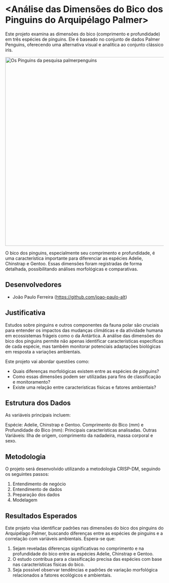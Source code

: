 # <Análise das Dimensões do Bico dos Pinguins do Arquipélago Palmer>

Este projeto examina as dimensões do bico (comprimento e profundidade) em três espécies de pinguins. Ele é baseado no conjunto de dados Palmer Penguins, oferecendo uma alternativa visual e analítica ao conjunto clássico iris.

<picture>
  <img src="https://github.com/allisonhorst/palmerpenguins/blob/main/man/figures/culmen_depth.png" 
       alt="Os Pinguins da pesquisa palmerpenguins" 
       width="600" 
       style="display: block; margin: auto;">
</picture>

O bico dos pinguins, especialmente seu comprimento e profundidade, é uma característica importante para diferenciar as espécies Adelie, Chinstrap e Gentoo. Essas dimensões foram registradas de forma detalhada, possibilitando análises morfológicas e comparativas.

## Desenvolvedores
 - Joâo Paulo Ferreira (https://github.com/joao-paulo-alt)

## Justificativa
Estudos sobre pinguins e outros componentes da fauna polar são cruciais para entender os impactos das mudanças climáticas e da atividade humana em ecossistemas frágeis como o da Antártica. A análise das dimensões do bico dos pinguins permite não apenas identificar características específicas de cada espécie, mas também monitorar potenciais adaptações biológicas em resposta a variações ambientais.

Este projeto vai abordar questões como:

- Quais diferenças morfológicas existem entre as espécies de pinguins?
- Como essas dimensões podem ser utilizadas para fins de classificação e monitoramento?
- Existe uma relação entre características físicas e fatores ambientais?

## Estrutura dos Dados
As variáveis principais incluem:

Espécie: Adelie, Chinstrap e Gentoo.
Comprimento do Bico (mm) e Profundidade do Bico (mm): Principais características analisadas.
Outras Variáveis: Ilha de origem, comprimento da nadadeira, massa corporal e sexo.

## Metodologia
O projeto será desenvolvido utilizando a metodologia CRISP-DM, seguindo os seguintes passos:

1. Entendimento de negócio
2. Entendimento de dados
3. Preparação dos dados
4. Modelagem

## Resultados Esperados
Este projeto visa identificar padrões nas dimensões do bico dos pinguins do Arquipélago Palmer, buscando diferenças entre as espécies de pinguins e a correlação com variáveis ambientais. Espera-se que:

1. Sejam reveladas diferenças significativas no comprimento e na profundidade do bico entre as espécies Adelie, Chinstrap e Gentoo.
2. O estudo contribua para a classificação precisa das espécies com base nas características físicas do bico.
3. Seja possível observar tendências e padrões de variação morfológica relacionados a fatores ecológicos e ambientais.
